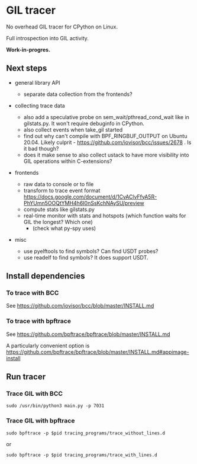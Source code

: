 # GIL tracer

No overhead GIL tracer for CPython on Linux.

Full introspection into GIL activity.

**Work-in-progres.**

## Next steps

- general library API
    - separate data collection from the frontends?

- collecting trace data
    - also add a speculative probe on sem_wait/pthread_cond_wait like in gilstats.py. It won't require debuginfo in CPython.
    - also collect events when take_gil started
    - find out why can't compile with BPF_RINGBUF_OUTPUT on Ubuntu 20.04. Likely culprit - https://github.com/iovisor/bcc/issues/2678 . Is it bad though?
    - does it make sense to also collect ustack to have more visibility into GIL operations within C-extensions?

- frontends
    - raw data to console or to file
    - transform to trace event format https://docs.google.com/document/d/1CvAClvFfyA5R-PhYUmn5OOQtYMH4h6I0nSsKchNAySU/preview
    - compute stats like gilstats.py
    - real-time monitor with stats and hotspots (which function waits for GIL the longest? Which one)
        - (check what py-spy uses)

- misc
    - use pyelftools to find symbols? Can find USDT probes?
    - use readelf to find symbols? It does support USDT.

## Install dependencies

### To trace with BCC

See https://github.com/iovisor/bcc/blob/master/INSTALL.md

### To trace with bpftrace

See https://github.com/bpftrace/bpftrace/blob/master/INSTALL.md

A particularly convenient option is https://github.com/bpftrace/bpftrace/blob/master/INSTALL.md#appimage-install


## Run tracer 

### Trace GIL with BCC

```shell
sudo /usr/bin/python3 main.py -p 7031
```

### Trace GIL with bpftrace

```shell
sudo bpftrace -p $pid tracing_programs/trace_without_lines.d
```

or

```shell
sudo bpftrace -p $pid tracing_programs/trace_with_lines.d
```